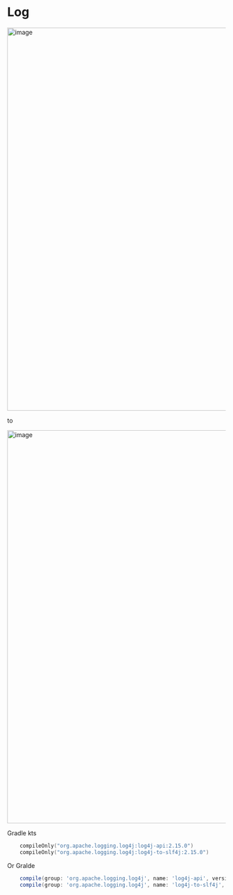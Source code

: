 # Log

<img width="882" alt="image" src="https://user-images.githubusercontent.com/3913593/145843166-baf714b0-82c0-4f91-abf7-cae0b8a4d41f.png">
   
to    
   
<img width="905" alt="image" src="https://user-images.githubusercontent.com/3913593/145843260-79629477-18dc-428f-9e5c-03ec7fd384e5.png">

Gradle kts

```kotlin
	compileOnly("org.apache.logging.log4j:log4j-api:2.15.0")
	compileOnly("org.apache.logging.log4j:log4j-to-slf4j:2.15.0")
```

Or Gralde

```gradle
    compile(group: 'org.apache.logging.log4j', name: 'log4j-api', version: '2.15.0')
    compile(group: 'org.apache.logging.log4j', name: 'log4j-to-slf4j', version: '2.15.0')
```   
